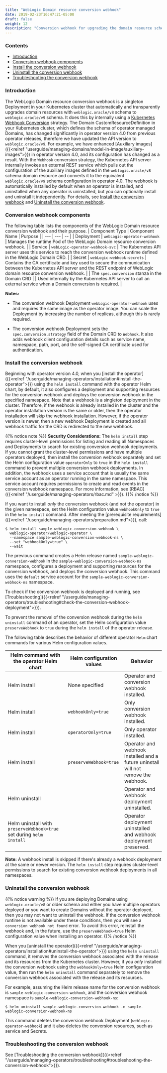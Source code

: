 ```yaml
---
title: "WebLogic Domain resource conversion webhook"
date: 2019-02-23T16:47:21-05:00
draft: false
weight: 12
description: "Conversion webhook for upgrading the domain resource schema."
---
```


### Contents

 - [Introduction](#introduction)
 - [Conversion webhook components](#conversion-webhook-components)
 - [Install the conversion webhook](#install-the-conversion-webhook)
 - [Uninstall the conversion webhook](#uninstall-the-conversion-webhook)
 - [Troubleshooting the conversion webhook](#troubleshooting-the-conversion-webhook)

### Introduction
The WebLogic Domain resource conversion webhook is a singleton Deployment in your Kubernetes cluster that automatically and transparently upgrades domain resources with `weblogic.oracle/v8` schema to `weblogic.oracle/v9` schema. It does this by internally using a [Kubernetes Webhook Conversion](https://kubernetes.io/docs/tasks/extend-kubernetes/custom-resources/custom-resource-definition-versioning/#webhook-conversion) strategy.  The Domain CustomResourceDefinition in your Kubernetes cluster, which defines the schema of operator managed Domains, has changed significantly in operator version 4.0 from previous operator releases, therefore we have updated the API version to `weblogic.oracle/v9`. For example, we have enhanced [Auxiliary images]({{<relref "userguide/managing-domains/model-in-image/auxiliary-images">}}) in operator version 4.0, and its configuration has changed as a result. With the `Webhook` conversion strategy, the Kubernetes API server internally invokes an external REST service which pulls out the configuration of the auxiliary images defined in the `weblogic.oracle/v8` schema domain resource and converts it to the equivalent `weblogic.oracle/v9` schema configuration in operator 4.0. The webhook is automatically installed by default when an operator is installed, and uninstalled when any operator is uninstalled, but you can optionally install and uninstall it independently. For details, see [Install the conversion webhook](#install-the-conversion-webhook) and [Uninstall the conversion webhook](#uninstall-the-conversion-webhook).

### Conversion webhook components
The following table lists the components of the WebLogic Domain resource conversion webhook and their purpose.
| Component Type | Component Name | Purpose |
| --- | --- | -- |
| Deployment | `webLogic-operator-webhook` | Manages the runtime Pod of the WebLogic Domain resource conversion webhook. |
| Service | `webLogic-operator-webhook-svc` | The Kubernetes API server uses this service to reach the conversion webhook runtime defined in the WebLogic Domain CRD. |
| Secret | `webLogic-webhook-secrets` | Contains the CA certificate and key used to secure the communication between the Kubernetes API server and the REST endpoint of WebLogic domain resource conversion webhook. |
| The `spec.conversion` stanza in the Domain CRD | | Used internally by the Kubernetes API server to call an external service when a Domain conversion is required. |

**Notes:**
- The conversion webhook Deployment `webLogic-operator-webhook` uses and requires the same image as the operator image. You can scale the Deployment by increasing the number of replicas, although this is rarely required.

- The conversion webhook Deployment sets the `spec.conversion.strategy` field of the Domain CRD to `Webhook`. It also adds webhook client configuration details such as service name, namespace, path, port, and the self-signed CA certificate used for authentication.

### Install the conversion webhook
Beginning with  operator version 4.0, when you [install the operator]({{<relref "/userguide/managing-operators/installation#install-the-operator">}}) using the `helm install` command with the operator Helm chart, by default, it also configures a deployment and supporting resources for the conversion webhook and deploys the conversion webhook in the specified namespace. Note that a webhook is a singleton deployment in the cluster. Therefore, if the webhook is already installed in the cluster and the operator installation version is the same or older, then the operator installation will skip the webhook installation. However, if the operator version is newer, then a new webhook Deployment is created and all webhook traffic for the CRD is redirected to the new webhook.

{{% notice note %}}
**Security Considerations:**
The `helm install` step requires cluster-level permissions for listing and reading all Namespaces and Deployments to search for existing conversion webhook deployments. If you cannot grant the cluster-level permissions and have multiple operators deployed, then install the conversion webhook separately and set the Helm configuration value `operatorOnly` to `true` in the `helm install` command to prevent multiple conversion webhook deployments. In addition, the webhook uses a service account that is usually the same service account as an operator running in the same namespace. This service account requires permissions to create and read events in the conversion webhook namespace. For more information, see [RBAC]({{<relref "/userguide/managing-operators/rbac.md" >}}).
{{% /notice %}}


If you want to install _only_ the conversion webhook (and not the operator) in the given namespace, set the Helm configuration value `webhookOnly` to `true` in the `helm install` command. After meeting the [prerequisite requirements]({{<relref "/userguide/managing-operators/preparation.md">}}), call:
```
$ helm install sample-weblogic-conversion-webhook \
  weblogic-operator/weblogic-operator \
  --namespace sample-weblogic-conversion-webhook-ns \
  --set "webhookOnly=true" \
  --wait
```
The previous command creates a Helm release named `sample-weblogic-conversion-webhook`
in the `sample-weblogic-conversion-webhook-ns` namespace,
configures a deployment and supporting resources for the conversion webhook,
and deploys the conversion webhook. This command uses the `default` service account for the `sample-weblogic-conversion-webhook-ns` namespace.

To check if the conversion webhook is deployed and running,
see [Troubleshooting]({{<relref "/userguide/managing-operators/troubleshooting#check-the-conversion-webhook-deployment">}}).

To prevent the removal of the conversion webhook during the `helm uninstall` command of an operator, set the Helm configuration value `preserveWebhook` to `true` during the `helm install` of the operator release.

The following table describes the behavior of different operator `Helm` chart commands for various Helm configuration values.

| Helm command with the operator Helm chart | Helm configuration values | Behavior |
| --- | --- | --- |
| Helm install | None specified | Operator and conversion webhook installed. |
| Helm install | `webhookOnly=true` | Only conversion webhook installed. |
| Helm install | `operatorOnly=true` | Only operator installed. |
| Helm install | `preserveWebhook=true` | Operator and webhook installed and a future uninstall will not remove the webhook. |
| Helm uninstall | | Operator and webhook deployment uninstalled. |
| Helm uninstall with `preserveWebhook=true` set during `helm install` | | Operator deployment uninstalled and webhook deployment preserved. |

**Note:**
A webhook install is skipped if there's already a webhook deployment at the same or newer version. The `helm install` step requires cluster-level permissions to search for existing conversion webhook deployments in all namespaces. 

### Uninstall the conversion webhook

{{% notice warning %}}
If you are deploying Domains using `weblogic.oracle/v8` or older schema and either you have multiple operators deployed or you want to create Domains without the operator deployed, then you may not want to uninstall the webhook. If the conversion webhook runtime is not available under these conditions, then you will see a `conversion webhook not found` error. To avoid this error, reinstall the webhook and, in the future, use the `preserveWebhook=true` Helm configuration value when installing an operator.
{{% /notice %}}

When you [uninstall the operator]({{<relref "/userguide/managing-operators/installation#uninstall-the-operator">}}) using the `helm uninstall` command, it removes the conversion webhook
associated with the release and its resources from the Kubernetes cluster. However, if you _only_ installed the conversion webhook using the `webhookOnly=true` Helm configuration value, then run the `helm uninstall`
command separately to remove the conversion webhook associated with the release and its resources.

For example, assuming the Helm release name for the conversion webhook is `sample-weblogic-conversion-webhook`,
and the conversion webhook namespace is `sample-weblogic-conversion-webhook-ns`:

```text
$ helm uninstall sample-weblogic-conversion-webhook -n sample-weblogic-conversion-webhook-ns
```
This command deletes the conversion webhook Deployment (`weblogic-operator-webhook`) and it also deletes the conversion resources, such as service and Secrets.

### Troubleshooting the conversion webhook
See [Troubleshooting the conversion webhook]({{<relref "/userguide/managing-operators/troubleshooting#troubleshooting-the-conversion-webhook">}}).

